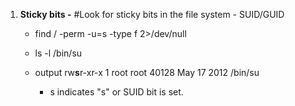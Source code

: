 1) **Sticky bits -**
#Look for sticky bits in the file system - SUID/GUID
   - find / -perm -u=s -type f 2>/dev/null
   - ls -l /bin/su
   
   - output  rw**s**r-xr-x 1 root root 40128 May 17  2012 /bin/su
     + s indicates "s" or SUID bit is set.

 

